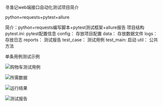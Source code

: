 寻渔记web端接口自动化测试项目简介

python+requests+pytest+allure


简介：python+requests编写脚本+pytest测试框架+allure报告
项目结构
	pytest.ini:	pytest配置信息
	config：		存放项目配置
	data：		存放数据文件
	logs：		存放日志
	reports：	测试报告
	test_case：	测试用例
	test_main:	启动
	util： 		公共方法


单条用例测试示例

![购物车测试用例]()

![所需数据]()

![运行结果]()

![测试报告]()